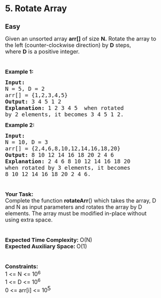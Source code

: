 # 5. Rotate Array
## Easy 
<div class="problem-statement">
                <p></p><p><span style="font-size:18px">Given an unsorted array <strong>arr[]</strong> of size <strong>N.</strong>&nbsp;Rotate the array to the left (counter-clockwise direction) by <strong>D</strong> steps, where&nbsp;<strong>D</strong>&nbsp;is a positive integer.&nbsp;</span></p>

<p>&nbsp;</p>

<p><span style="font-size:18px"><strong>Example 1:</strong></span></p>

<pre><span style="font-size:18px"><strong>Input:
</strong>N = 5, D = 2
arr[] = {1,2,3,4,5}
<strong>Output: </strong>3 4 5 1 2<strong>
</strong><strong>Explanation: </strong>1 2 3 4 5&nbsp; when rotated
by 2 elements, it becomes 3 4 5 1 2.</span></pre>

<p><span style="font-size:18px"><strong>Example 2:</strong></span></p>

<pre><span style="font-size:18px"><strong>Input:
</strong>N = 10, D = 3
arr[] = {2,4,6,8,10,12,14,16,18,20}
<strong>Output: </strong>8 10 12 14 16 18 20 2 4 6<strong>
Explanation: </strong>2 4 6 8 10 12 14 16 18 20&nbsp;
when rotated by 3 elements, it becomes 
8 10 12 14 16 18 20 2 4 6.</span>
</pre>

<p>&nbsp;</p>

<p><span style="font-size:18px"><strong>Your&nbsp;Task:</strong><br>
Complete the function <strong>rotateArr</strong>() which takes the array, D and N as input parameters and&nbsp;rotates the array by D elements. The array must be modified in-place without using extra space.&nbsp;</span></p>

<p>&nbsp;</p>

<p><span style="font-size:18px"><strong>Expected Time Complexity:&nbsp;</strong>O(N)<br>
<strong>Expected Auxiliary Space:&nbsp;</strong>O(1)</span></p>

<p>&nbsp;</p>

<p><span style="font-size:18px"><strong>Constraints:</strong><br>
1 &lt;= N &lt;= 10</span><sup><span style="font-size:15px">6</span></sup><br>
<span style="font-size:18px">1 &lt;= D &lt;= 10<sup>6</sup></span><br>
<span style="font-size:18px">0 &lt;=&nbsp;arr[i] &lt;= 10</span><sup style="font-size:18px">5</sup></p>
 <p></p>
            </div>